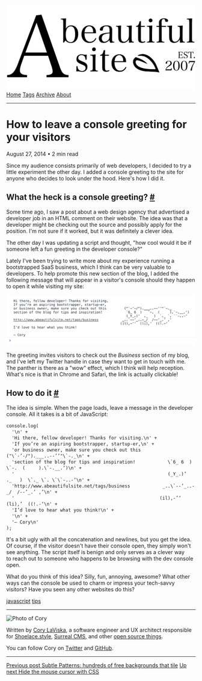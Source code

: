 <a href="../../index.html" class="header-link"><img src="../../images/logos/wordmark.svg" alt="A Beautiful Site" class="wordmark" /></a> <a href="../../index.html" class="nav-item">Home</a> <a href="../../tags/index.html" class="nav-item">Tags</a> <a href="../index.html" class="nav-item">Archive</a> <a href="../../about/index.html" class="nav-item">About</a>

---

# How to leave a console greeting for your visitors

August 27, 2014 • 2 min read

Since my audience consists primarily of web developers, I decided to try a little experiment the other day. I added a console greeting to the site for anyone who decides to look under the hood. Here's how I did it.

## What the heck is a console greeting? <a href="#what-the-heck-is-a-console-greeting%3F" class="direct-link">#</a>

Some time ago, I saw a post about a web design agency that advertised a developer job in an HTML comment on their website. The idea was that a developer might be checking out the source and possibly apply for the position. I'm not sure if it worked, but it was definitely a clever idea.

The other day I was updating a script and thought, "how cool would it be if someone left a fun greeting in the developer console?"

Lately I've been trying to write more about my experience running a bootstrapped SaaS business, which I think can be very valuable to developers. To help promote this new section of the blog, I added the following message that will appear in a visitor's console should they happen to open it while visiting my site:

![Screenshot of a console greeting](../../images/console-greeting.png)

The greeting invites visitors to check out the *Business* section of my blog, and I've left my Twitter handle in case they want to get in touch with me. The panther is there as a "wow" effect, which I think will help reception. What's nice is that in Chrome and Safari, the link is actually clickable!

## How to do it <a href="#how-to-do-it" class="direct-link">#</a>

The idea is simple. When the page loads, leave a message in the developer console. All it takes is a bit of JavaScript:

    console.log(
      '\n' +
      'Hi there, fellow developer! Thanks for visiting.\n' +
      'If you’re an aspiring bootstrapper, startup-er,\n' +
      'or business owner, make sure you check out this         ("\`-’-/").___..--’’"\`-._\n' +
      'section of the blog for tips and inspiration!            \`6_ 6  )   \`-.  (     ).\`-.__.‘)\n' +
      '                                                         (_Y_.)’  ._   )  \`._ \`. \`\`-..-’\n' +
      'http://www.abeautifulsite.net/tags/business            _..\`--’_..-_/  /--’_.’ ,’\n' +
      '                                                      (il),-’‘  (li),’  ((!.-‘\n' +
      'I’d love to hear what you think!\n' +
      '\n' +
      '— Cory\n'
    );

It's a bit ugly with all the concatenation and newlines, but you get the idea. Of course, if the visitor doesn't have their console open, they simply won't see anything. The script itself is benign and only serves as a clever way to reach out to someone who happens to be browsing with the dev console open.

What do you think of this idea? Silly, fun, annoying, awesome? What other ways can the console be used to charm or impress your tech-savvy visitors? Have you seen any other websites do this?

<a href="../../tags/javascript/index.html" class="post-tag">javascript</a> <a href="../../tags/tips/index.html" class="post-tag">tips</a>

---

<img src="http://0.gravatar.com/avatar/bf1b3b95fd5b096a3592247c29667b33?s=512" alt="Photo of Cory" class="avatar avatar-small" />

Written by [Cory LaViska](../../index-4.html), a software engineer and UX architect responsible for [Shoelace.style](https://shoelace.style/), [Surreal CMS](https://www.surrealcms.com/), and other [open source things](https://github.com/claviska).

You can follow Cory on [Twitter](https://twitter.com/claviska) and [GitHub](https://github.com/claviska).

---

<a href="../subtle-patterns-hundreds-of-free-backgrounds-that-tile/index.html" class="post-nav-previous"><span class="small">Previous post</span> Subtle Patterns: hundreds of free backgrounds that tile</a> <a href="../hide-the-mouse-cursor-with-css/index.html" class="post-nav-next"><span class="small">Up next</span> Hide the mouse cursor with CSS</a>
